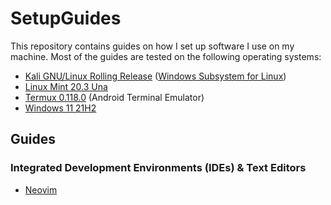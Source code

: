 # SetupGuides

This repository contains guides on how I set up software I use on my machine. Most of the guides are tested on the following operating systems:

- [Kali GNU/Linux Rolling Release](https://www.kali.org/) ([Windows Subsystem for Linux](https://apps.microsoft.com/store/detail/kali-linux/9PKR34TNCV07))
- [Linux Mint 20.3 Una](https://linuxmint.com/)
- [Termux 0.118.0](https://termux.com/) (Android Terminal Emulator)
- [Windows 11 21H2](https://www.microsoft.com/en-us/windows/windows-11)

## Guides

### Integrated Development Environments (IDEs) & Text Editors

- [Neovim](https://github.com/SetupGuides/Neovim)

